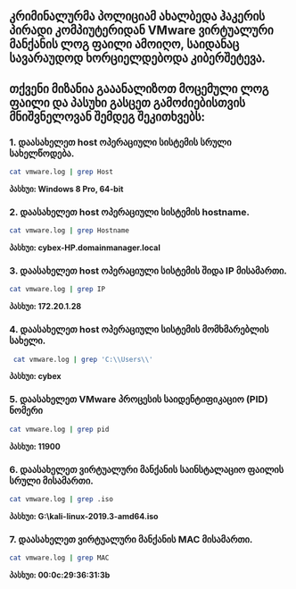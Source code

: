 ## კრიმინალურმა პოლიციამ ახალბედა ჰაკერის პირადი კომპიუტერიდან VMware ვირტუალური მანქანის ლოგ ფაილი ამოიღო, საიდანაც სავარაუდოდ ხორციელდებოდა კიბერშეტევა.

## თქვენი მიზანია გააანალიზოთ მოცემული ლოგ ფაილი და პასუხი გასცეთ გამოძიებისთვის მნიშვნელოვან შემდეგ შეკითხვებს:


### 1. დაასახელეთ host ოპერაციული სისტემის სრული სახელწოდება.
```bash
cat vmware.log | grep Host
```
**პასხუი: Windows 8 Pro, 64-bit**
### 2. დაასახელეთ host ოპერაციული სისტემის hostname.
```bash
cat vmware.log | grep Hostname
```
**პასხუი: cybex-HP.domainmanager.local**
### 3. დაასახელეთ host ოპერაციული სისტემის შიდა IP მისამართი.
```bash
cat vmware.log | grep IP
```
**პასხუი: 172.20.1.28**
### 4. დაასახელეთ host ოპერაციული სისტემის მომხმარებლის სახელი.
```bash
 cat vmware.log | grep 'C:\\Users\\'
```
**პასხუი: cybex**
### 5. დაასახელეთ VMware პროცესის საიდენტიფიკაციო (PID) ნომერი
```bash
cat vmware.log | grep pid
```
**პასხუი: 11900**
### 6. დაასახელეთ ვირტუალური მანქანის საინსტალაციო ფაილის სრული მისამართი.
```bash
cat vmware.log | grep .iso
```
**პასხუი: G:\kali-linux-2019.3-amd64.iso**
### 7. დაასახელეთ ვირტუალური მანქანის MAC მისამართი.
```bash
cat vmware.log | grep MAC
```
**პასხუი: 00:0c:29:36:31:3b**
